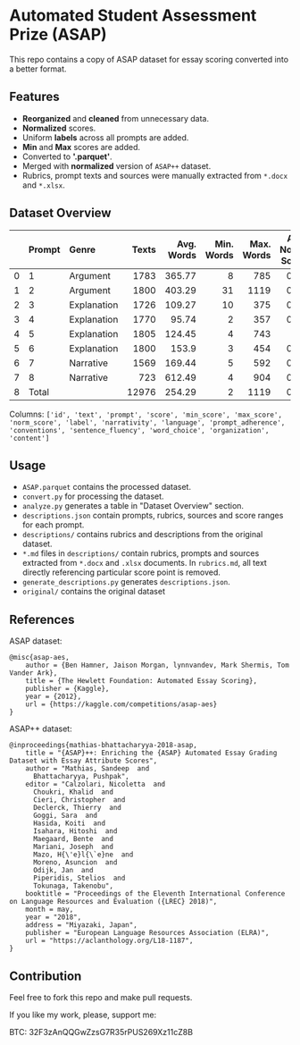 # Automated Student Assessment Prize (ASAP)

This repo contains a copy of ASAP dataset for essay scoring converted into a better format.

## Features

- **Reorganized** and **cleaned** from unnecessary data.
- **Normalized** scores.
- Uniform **labels** across all prompts are added.
- **Min** and **Max** scores are added.
- Converted to **'.parquet'**.
- Merged with **normalized** version of `ASAP++` dataset.
- Rubrics, prompt texts and sources were manually extracted from `*.docx` and `*.xlsx`.

## Dataset Overview

|    | Prompt   | Genre       |   Texts |   Avg. Words |   Min. Words |   Max. Words |   Avg. Norm. Score |
|---:|:---------|:------------|--------:|-------------:|-------------:|-------------:|-------------------:|
|  0 | 1        | Argument    |    1783 |       365.77 |            8 |          785 |               0.65 |
|  1 | 2        | Argument    |    1800 |       403.29 |           31 |         1119 |               0.48 |
|  2 | 3        | Explanation |    1726 |       109.27 |           10 |          375 |               0.62 |
|  3 | 4        | Explanation |    1770 |        95.74 |            2 |          357 |               0.48 |
|  4 | 5        | Explanation |    1805 |       124.45 |            4 |          743 |               0.6  |
|  5 | 6        | Explanation |    1800 |       153.9  |            3 |          454 |               0.68 |
|  6 | 7        | Narrative   |    1569 |       169.44 |            5 |          592 |               0.54 |
|  7 | 8        | Narrative   |     723 |       612.49 |            4 |          904 |               0.62 |
|  8 | Total    |             |   12976 |       254.29 |            2 |         1119 |               0.58 |

Columns: `['id', 'text', 'prompt', 'score', 'min_score', 'max_score', 'norm_score', 'label', 'narrativity', 'language', 'prompt_adherence', 'conventions', 'sentence_fluency', 'word_choice', 'organization', 'content']`

## Usage

- `ASAP.parquet` contains the processed dataset.
- `convert.py` for processing the dataset.
- `analyze.py` generates a table in "Dataset Overview" section.
- `descriptions.json` contain prompts, rubrics, sources and score ranges for each prompt.
- `descriptions/` contains rubrics and descriptions from the original dataset.
- `*.md` files in `descriptions/` contain rubrics, prompts and sources extracted from `*.docx` and `.xlsx` documents. In `rubrics.md`, all text directly referencing particular score point is removed.
- `generate_descriptions.py` generates `descriptions.json`.
- `original/` contains the original dataset

## References

ASAP dataset:

```
@misc{asap-aes,
    author = {Ben Hamner, Jaison Morgan, lynnvandev, Mark Shermis, Tom Vander Ark},
    title = {The Hewlett Foundation: Automated Essay Scoring},
    publisher = {Kaggle},
    year = {2012},
    url = {https://kaggle.com/competitions/asap-aes}
}
```

ASAP++ dataset:

```
@inproceedings{mathias-bhattacharyya-2018-asap,
    title = "{ASAP}++: Enriching the {ASAP} Automated Essay Grading Dataset with Essay Attribute Scores",
    author = "Mathias, Sandeep  and
      Bhattacharyya, Pushpak",
    editor = "Calzolari, Nicoletta  and
      Choukri, Khalid  and
      Cieri, Christopher  and
      Declerck, Thierry  and
      Goggi, Sara  and
      Hasida, Koiti  and
      Isahara, Hitoshi  and
      Maegaard, Bente  and
      Mariani, Joseph  and
      Mazo, H{\'e}l{\`e}ne  and
      Moreno, Asuncion  and
      Odijk, Jan  and
      Piperidis, Stelios  and
      Tokunaga, Takenobu",
    booktitle = "Proceedings of the Eleventh International Conference on Language Resources and Evaluation ({LREC} 2018)",
    month = may,
    year = "2018",
    address = "Miyazaki, Japan",
    publisher = "European Language Resources Association (ELRA)",
    url = "https://aclanthology.org/L18-1187",
}
```

## Contribution

Feel free to fork this repo and make pull requests.

If you like my work, please, support me:

BTC: 32F3zAnQQGwZzsG7R35rPUS269Xz11cZ8B
